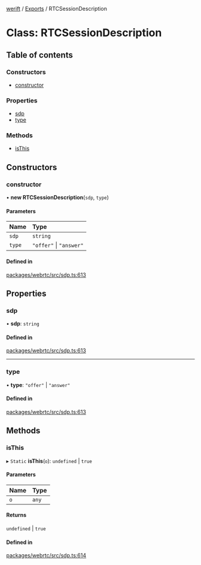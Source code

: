 [werift](../README.md) / [Exports](../modules.md) / RTCSessionDescription

# Class: RTCSessionDescription

## Table of contents

### Constructors

- [constructor](RTCSessionDescription.md#constructor)

### Properties

- [sdp](RTCSessionDescription.md#sdp)
- [type](RTCSessionDescription.md#type)

### Methods

- [isThis](RTCSessionDescription.md#isthis)

## Constructors

### constructor

• **new RTCSessionDescription**(`sdp`, `type`)

#### Parameters

| Name | Type |
| :------ | :------ |
| `sdp` | `string` |
| `type` | ``"offer"`` \| ``"answer"`` |

#### Defined in

[packages/webrtc/src/sdp.ts:613](https://github.com/shinyoshiaki/werift-webrtc/blob/f609bd5a/packages/webrtc/src/sdp.ts#L613)

## Properties

### sdp

• **sdp**: `string`

#### Defined in

[packages/webrtc/src/sdp.ts:613](https://github.com/shinyoshiaki/werift-webrtc/blob/f609bd5a/packages/webrtc/src/sdp.ts#L613)

___

### type

• **type**: ``"offer"`` \| ``"answer"``

#### Defined in

[packages/webrtc/src/sdp.ts:613](https://github.com/shinyoshiaki/werift-webrtc/blob/f609bd5a/packages/webrtc/src/sdp.ts#L613)

## Methods

### isThis

▸ `Static` **isThis**(`o`): `undefined` \| ``true``

#### Parameters

| Name | Type |
| :------ | :------ |
| `o` | `any` |

#### Returns

`undefined` \| ``true``

#### Defined in

[packages/webrtc/src/sdp.ts:614](https://github.com/shinyoshiaki/werift-webrtc/blob/f609bd5a/packages/webrtc/src/sdp.ts#L614)
